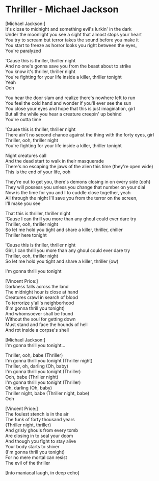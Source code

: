 # Thriller - Michael Jackson

[Michael Jackson:]\
It's close to midnight and something evil's lurkin' in the dark\
Under the moonlight you see a sight that almost stops your heart\
You try to scream but terror takes the sound before you make it\
You start to freeze as horror looks you right between the eyes,\
You're paralyzed

'Cause this is thriller, thriller night\
And no one's gonna save you from the beast about to strike\
You know it's thriller, thriller night\
You're fighting for your life inside a killer, thriller tonight\
Yeah\
Ooh

You hear the door slam and realize there's nowhere left to run\
You feel the cold hand and wonder if you'll ever see the sun\
You close your eyes and hope that this is just imagination, girl\
But all the while you hear a creature creepin' up behind\
You're outta time

'Cause this is thriller, thriller night\
There ain't no second chance against the thing with the forty eyes, girl\
Thriller, ooh, thriller night\
You're fighting for your life inside a killer, thriller tonight

Night creatures call\
And the dead start to walk in their masquerade\
There's no escaping the jaws of the alien this time (they're open wide)\
This is the end of your life, ooh

They're out to get you, there's demons closing in on every side (ooh)\
They will possess you unless you change that number on your dial\
Now is the time for you and I to cuddle close together, yeah\
All through the night I'll save you from the terror on the screen,\
I'll make you see

That this is thriller, thriller night\
'Cause I can thrill you more than any ghoul could ever dare try\
Thriller, ooh, thriller night\
So let me hold you tight and share a killer, thriller, chiller\
Thriller here tonight

'Cause this is thriller, thriller night\
Girl, I can thrill you more than any ghoul could ever dare try\
Thriller, ooh, thriller night\
So let me hold you tight and share a killer, thriller (ow)

I'm gonna thrill you tonight

[Vincent Price:]\
Darkness falls across the land\
The midnight hour is close at hand\
Creatures crawl in search of blood\
To terrorize y'all's neighborhood\
(I'm gonna thrill you tonight)\
And whomsoever shall be found\
Without the soul for getting down\
Must stand and face the hounds of hell\
And rot inside a corpse's shell

[Michael Jackson:]\
I'm gonna thrill you tonight...

Thriller, ooh, babe (Thriller)\
I'm gonna thrill you tonight (Thriller night)\
Thriller, oh, darling (Oh, baby)\
I'm gonna thrill you tonight (Thriller)\
Ooh, babe (Thriller night)\
I'm gonna thrill you tonight (Thriller)\
Oh, darling (Oh, baby)\
Thriller night, babe (Thriller night, babe)\
Ooh

[Vincent Price:]\
The foulest stench is in the air\
The funk of forty thousand years\
(Thriller night, thriller)\
And grisly ghouls from every tomb\
Are closing in to seal your doom\
And though you fight to stay alive\
Your body starts to shiver\
(I'm gonna thrill you tonight)\
For no mere mortal can resist\
The evil of the thriller

[Into maniacal laugh, in deep echo]